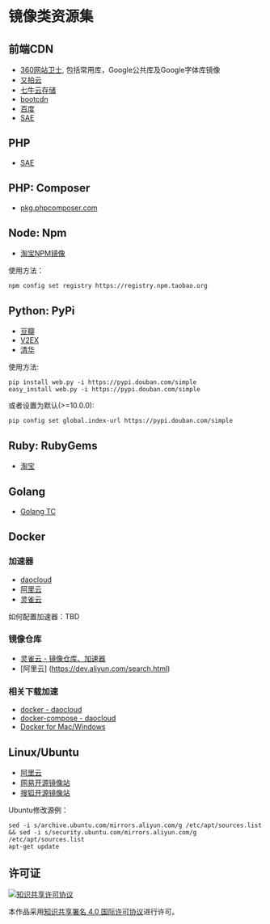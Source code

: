 # 镜像类资源集

## 前端CDN

- [360网站卫士](http://libs.useso.com/), 包括常用库，Google公共库及Google字体库镜像
- [又拍云](http://jscdn.upai.com/)
- [七牛云存储](http://www.staticfile.org/)
- [bootcdn](http://www.bootcdn.cn/)
- [百度](http://developer.baidu.com/wiki/index.php?title=docs/cplat/libs)
- [SAE](http://lib.sinaapp.com/)

## PHP

- [SAE](http://cn2.php.net/)

## PHP: Composer

- [pkg.phpcomposer.com](http://pkg.phpcomposer.com/)

## Node: Npm

- [淘宝NPM镜像](https://npm.taobao.org/)

使用方法：

```
npm config set registry https://registry.npm.taobao.org
```

## Python: PyPi

- [豆瓣](http://pypi.douban.com/)
- [V2EX](http://pypi.v2ex.com/simple/)
- [清华](https://pypi.tuna.tsinghua.edu.cn/simple)

使用方法:

```
pip install web.py -i https://pypi.douban.com/simple
easy_install web.py -i https://pypi.douban.com/simple
```

或者设置为默认(>=10.0.0):

```
pip config set global.index-url https://pypi.douban.com/simple
```

## Ruby: RubyGems

- [淘宝](http://ruby.taobao.org/)

## Golang

- [Golang TC](http://www.golangtc.com/)

## Docker

### 加速器

- [daocloud](https://www.daocloud.io/mirror#accelerator-doc)
- [阿里云](http://aliyun.com/)
- [灵雀云](http://alauda.cn/)

如何配置加速器：TBD


### 镜像仓库
- [灵雀云 - 镜像仓库、加速器](https://hub.alauda.cn/)
- [阿里云] (https://dev.aliyun.com/search.html)

### 相关下载加速

- [docker - daocloud](https://download.daocloud.io/Docker_Mirror/Docker)
- [docker-compose - daocloud](https://download.daocloud.io/Docker_Mirror/Docker_Compose)
- [Docker for Mac/Windows](https://download.daocloud.io/Docker_Mirror/Docker_for_Windows_Mac)


## Linux/Ubuntu

- [阿里云](http://mirrors.aliyun.com/)
- [网易开源镜像站](http://mirrors.163.com/)
- [搜狐开源镜像站](http://mirrors.sohu.com/)

Ubuntu修改源例：

```
sed -i s/archive.ubuntu.com/mirrors.aliyun.com/g /etc/apt/sources.list && sed -i s/security.ubuntu.com/mirrors.aliyun.com/g /etc/apt/sources.list
apt-get update
```

## 许可证

[![知识共享许可协议](http://i.creativecommons.org/l/by/4.0/88x31.png)](http://creativecommons.org/licenses/by/4.0/)

本作品采用[知识共享署名 4.0 国际许可协议](http://creativecommons.org/licenses/by/4.0/)进行许可。
